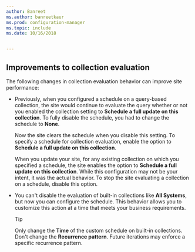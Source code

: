 ```yaml
---
author: Banreet
ms.author: banreetkaur
ms.prod: configuration-manager
ms.topic: include
ms.date: 10/16/2018


---
```


## <a name="bkmk_colleval"></a> Improvements to collection evaluation
<!--1358981-->

The following changes in collection evaluation behavior can improve site performance:  
 
- Previously, when you configured a schedule on a query-based collection, the site would continue to evaluate the query whether or not you enabled the collection setting to **Schedule a full update on this collection**. To fully disable the schedule, you had to change the schedule to **None**. 

    Now the site clears the schedule when you disable this setting. To specify a schedule for collection evaluation, enable the option to **Schedule a full update on this collection**.  

    When you update your site, for any existing collection on which you specified a schedule, the site enables the option to **Schedule a full update on this collection**. While this configuration may not be your intent, it was the actual behavior. To stop the site evaluating a collection on a schedule, disable this option.  

- You can't disable the evaluation of built-in collections like **All Systems**, but now you can configure the schedule. This behavior allows you to customize this action at a time that meets your business requirements. 

    > [!Tip]  
    > Only change the **Time** of the custom schedule on built-in collections. Don't change the **Recurrence pattern**. Future iterations may enforce a specific recurrence pattern.  


